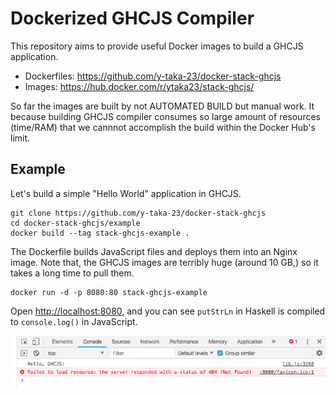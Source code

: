 Dockerized GHCJS Compiler
=========================

This repository aims to provide useful Docker images to build a GHCJS application.

* Dockerfiles: https://github.com/y-taka-23/docker-stack-ghcjs
* Images: https://hub.docker.com/r/ytaka23/stack-ghcjs/

So far the images are built by not AUTOMATED BUILD but manual work.
It because building GHCJS compiler consumes so large amount of resources (time/RAM)
that we cannnot accomplish the build within the Docker Hub's limit.

Example
-------

Let's build a simple "Hello World" application in GHCJS.

```console
git clone https://github.com/y-taka-23/docker-stack-ghcjs
cd docker-stack-ghcjs/example
docker build --tag stack-ghcjs-example .
```

The Dockerfile builds JavaScript files and deploys them into an Nginx image.
Note that, the GHCJS images are terribly huge (around 10 GB,) so it takes a long time to pull them.

```console
docker run -d -p 8080:80 stack-ghcjs-example
```

Open [http://localhost:8080](http://localhost:8080),
and you can see `putStrLn` in Haskell is compiled to `console.log()` in JavaScript.

![screenshot](example/screenshot.png)
